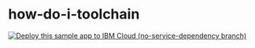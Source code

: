 # how-do-i-toolchain

[![Deploy this sample app to IBM Cloud (no-service-dependency branch)](https://bluemix.net/deploy/button.png)](https://bluemix.net/deploy?repository=https://github.com/ptitzler/how-do-i-pipeline&branch=no-service-dependencies)
